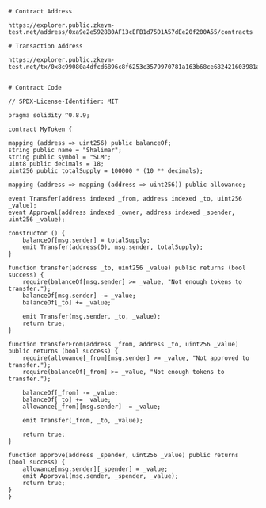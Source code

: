     
    # Contract Address
    
    https://explorer.public.zkevm-test.net/address/0xa9e2e5928B0AF13cEFB1d75D1A57dEe20f200A55/contracts

    # Transaction Address

    https://explorer.public.zkevm-test.net/tx/0x8c99080a4dfcd6896c8f6253c3579970781a163b68ce682421603981a10b1ba3
    
    
    # Contract Code 
    
    // SPDX-License-Identifier: MIT

    pragma solidity ^0.8.9;

    contract MyToken {
    
    mapping (address => uint256) public balanceOf;
    string public name = "Shalimar";
    string public symbol = "SLM";
    uint8 public decimals = 18;
    uint256 public totalSupply = 100000 * (10 ** decimals);
    
    mapping (address => mapping (address => uint256)) public allowance;
    
    event Transfer(address indexed _from, address indexed _to, uint256 _value);
    event Approval(address indexed _owner, address indexed _spender, uint256 _value);
    
    constructor () {
        balanceOf[msg.sender] = totalSupply;
        emit Transfer(address(0), msg.sender, totalSupply);
    }
    
    function transfer(address _to, uint256 _value) public returns (bool success) {
        require(balanceOf[msg.sender] >= _value, "Not enough tokens to transfer.");
        balanceOf[msg.sender] -= _value;
        balanceOf[_to] += _value;
        
        emit Transfer(msg.sender, _to, _value);
        return true;
    }
    
    function transferFrom(address _from, address _to, uint256 _value) public returns (bool success) {
        require(allowance[_from][msg.sender] >= _value, "Not approved to transfer.");
        require(balanceOf[_from] >= _value, "Not enough tokens to transfer.");
        
        balanceOf[_from] -= _value;
        balanceOf[_to] += _value;
        allowance[_from][msg.sender] -= _value;
        
        emit Transfer(_from, _to, _value);
        
        return true;
    }
    
    function approve(address _spender, uint256 _value) public returns (bool success) {
        allowance[msg.sender][_spender] = _value;
        emit Approval(msg.sender, _spender, _value);
        return true;
    }
    }
